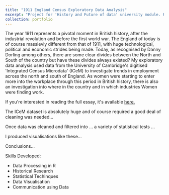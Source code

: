 ```yaml
---
title: "1911 England Census Exploratory Data Analysis"
excerpt: "Project for 'History and Future of data' university module. Processing and analysing data from the a digitised version of the 1911 census in England. The key focuses were on employment, particularly employment by sector and where in the country women were breaking into the workplace.<br/><img src='/images/1911_eda.png' height='300'>"
collection: portfolio
---
```


The year 1911 represents a pivotal moment in British history, after the industrial revolution and before the first world war. The England of today is of course massievly different from that of 1911, with huge technological, political and economic strides being made. Today, as recognised by Danny Dorling among others, there are some clear divides between the North and South of the country but have these divides always existed? My exploratory data analysis used data from the University of Cambridge's digitised 'Integrated Census Microdata' (ICeM) to investigate trends in employment across the north and south of England. As women were starting to enter more into the workplace through this period in British history, there is also an investigation into where in the country and in which industries Women were finding work.

If you're interested in reading the full essay, it's available [here.](https://docs.google.com/document/d/1h6D6l84FYkil7fFmA_ZrvJi1nJrXDpI-4efFus1zTlE/edit?usp=sharing)

The ICeM dataset is absolutely huge and of course required a good deal of cleaning was needed...

Once data was cleaned and filtered into ... a variety of statistical tests ...

I produced visualisations like these...

Conclusions...

Skills Developed:
 * Data Processing in R
 * Historical Research
 * Statistical Techinques
 * Data Visualisation
 * Communication using Data
